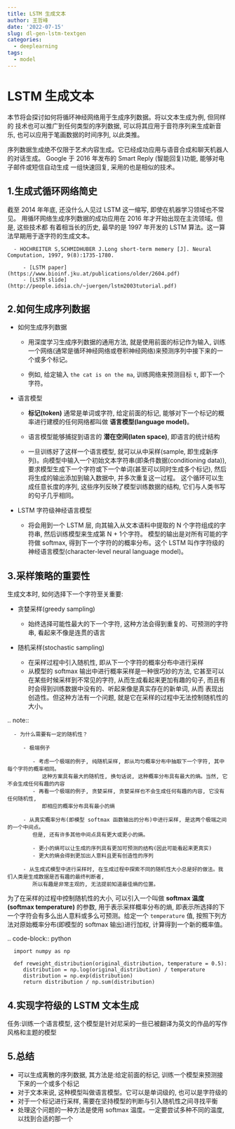 ```yaml
---
title: LSTM 生成文本
author: 王哲峰
date: '2022-07-15'
slug: dl-gen-lstm-textgen
categories:
  - deeplearning
tags:
  - model
---
```


LSTM 生成文本
============================

   本节将会探讨如何将循环神经网络用于生成序列数据。将以文本生成为例, 但同样的
   技术也可以推广到任何类型的序列数据, 可以将其应用于音符序列来生成新音乐, 
   也可以应用于笔画数据的时间序列, 以此类推。

   序列数据生成绝不仅限于艺术内容生成。它已经成功应用与语音合成和聊天机器人的对话生成。
   Google 于 2016 年发布的 Smart Reply (智能回复)功能, 能够对电子邮件或短信自动生成
   一组快速回复, 采用的也是相似的技术。

1.生成式循环网络简史
----------------------------

   截至 2014 年年底, 还没什么人见过 LSTM 这一缩写, 即使在机器学习领域也不常见。
   用循环网络生成序列数据的成功应用在 2016 年才开始出现在主流领域。但是, 这些技术都
   有着相当长的历史, 最早的是 1997 年开发的 LSTM 算法。这一算法早期用于逐字符的生成文本。

      - HOCHREITER S,SCHMIDHUBER J.Long short-term memery [J]. Neural Computation, 1997, 9(8):1735-1780.

         - [LSTM paper](https://www.bioinf.jku.at/publications/older/2604.pdf) 
         - [LSTM slide](http://people.idsia.ch/~juergen/lstm2003tutorial.pdf) 


2.如何生成序列数据
----------------------------

   - 如何生成序列数据

      - 用深度学习生成序列数据的通用方法, 就是使用前面的标记作为输入, 
         训练一个网络(通常是循环神经网络或卷积神经网络)来预测序列中接下来的一个或多个标记。

      - 例如, 给定输入 `the cat is on the ma`, 训练网络来预测目标 `t`, 即下一个字符。

   - 语言模型

      - **标记(token)** 通常是单词或字符, 给定前面的标记, 能够对下一个标记的概率进行建模的任何网络都叫做 **语言模型(language model)**。
      - 语言模型能够捕捉到语言的 **潜在空间(laten space)**, 即语言的统计结构

      - 一旦训练好了这样一个语言模型, 就可以从中采样(sample, 即生成新序列)。向模型中输入一个初始文本字符串(即条件数据(conditioning data)), 
         要求模型生成下一个字符或下一个单词(甚至可以同时生成多个标记), 然后将生成的输出添加到输入数据中, 并多次重复这一过程。
         这个循环可以生成任意长度的序列, 这些序列反映了模型训练数据的结构, 它们与人类书写的句子几乎相同。

   - LSTM 字符级神经语言模型
      
      - 将会用到一个 LSTM 层, 向其输入从文本语料中提取的 N 个字符组成的字符串, 然后训练模型来生成第 N + 1个字符。
         模型的输出是对所有可能的字符做 softmax, 得到下一个字符的的概率分布。这个 LSTM 叫作字符级的神经语言模型(character-level neural language model)。

3.采样策略的重要性
---------------------------------

生成文本时, 如何选择下一个字符至关重要:

   - 贪婪采样(greedy sampling)
      
      - 始终选择可能性最大的下一个字符, 这种方法会得到重复的、可预测的字符串, 看起来不像是连贯的语言
   
   - 随机采样(stochastic sampling)
      
      - 在采样过程中引入随机性, 即从下一个字符的概率分布中进行采样
      - 从模型的 softmax 输出中进行概率采样是一种很巧妙的方法, 它甚至可以在某些时候采样到不常见的字符, 
         从而生成看起来更加有趣的句子, 而且有时会得到训练数据中没有的、听起来像是真实存在的新单词, 从而
         表现出创造性。但这种方法有一个问题, 就是它在采样的过程中无法控制随机性的大小。

   .. note:: 

      - 为什么需要有一定的随机性？

         - 极端例子
         
            - 考虑一个极端的例子, 纯随机采样, 即从均匀概率分布中抽取下一个字符, 其中每个字符的概率相同。
               这种方案具有最大的随机性, 换句话说, 这种概率分布具有最大的熵。当然, 它不会生成任何有趣的内容
            - 再看一个极端的例子, 贪婪采样, 贪婪采样也不会生成任何有趣的内容, 它没有任何随机性, 
               即相应的概率分布具有最小的熵
         
         - 从真实概率分布(即模型 softmax 函数输出的分布)中进行采样, 是这两个极端之间的一个中间点。
            但是, 还有许多其他中间点具有更大或更小的熵。

            - 更小的熵可以让生成的序列具有更加可预测的结构(因此可能看起来更真实)
            - 更大的熵会得到更加出人意料且更有创造性的序列
         
         - 从生成式模型中进行采样时, 在生成过程中探索不同的随机性大小总是好的做法。我们人类是生成数据是否有趣的最终判断者, 
            所以有趣是非常主观的, 无法提前知道最佳熵的位置。


   为了在采样的过程中控制随机性的大小, 可以引入一个叫做 **softmax 温度(softmax temperature)** 的参数, 
   用于表示采样概率分布的熵, 即表示所选择的下一个字符会有多么出人意料或多么可预测。给定一个 `temperature` 值, 
   按照下列方法对原始概率分布(即模型的 softmax 输出)进行加权, 计算得到一个新的概率值。

   .. code-block:: python

      import numpy as np

      def reweight_distribution(original_distribution, temperature = 0.5):
         distribution = np.log(original_distribution) / temperature
         distribution = np.exp(distribution)
         return distribution / np.sum(distribution)

4.实现字符级的 LSTM 文本生成
---------------------------------

   任务:训练一个语言模型, 这个模型是针对尼采的一些已被翻译为英文的作品的写作风格和主题的模型





5.总结
----------------------------------

   - 可以生成离散的序列数据, 其方法是:给定前面的标记, 训练一个模型来预测接下来的一个或多个标记
   - 对于文本来说, 这种模型叫做语言模型。它可以是单词级的, 也可以是字符级的
   - 对于一个标记进行采样, 需要在坚持模型的判断与引入随机性之间寻找平衡
   - 处理这个问题的一种方法是使用 softmax 温度。一定要尝试多种不同的温度, 以找到合适的那一个
